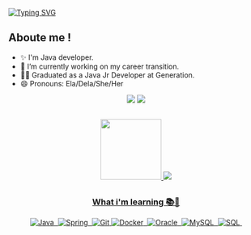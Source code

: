 [![Typing SVG](https://readme-typing-svg.herokuapp.com/?lines=Hello!+I'm+Cris.👋)](https://git.io/typing-svg)

## Aboute me !

- ✨ I'm Java developer.
- 🔭 I’m currently working on my career transition.
- 👩‍🎓 Graduated as a Java Jr Developer at Generation.
- 😄 Pronouns: Ela/Dela/She/Her

<div align="center">  
  <a href ="https://www.linkedin.com/in/cristaly-alves-medeiros-227824170/"><img src="https://img.shields.io/badge/-LinkedIn-%230077B5?style=for-the-badge&logo=linkedin&logoColor=white" target="_blanck"></a>    
  <a href = "mailto:crisgavnml@gmail.com"><img src="https://img.shields.io/badge/-Gmail-%23333?style=for-the-badge&logo=gmail&logoColor=c71610" target="_blank"></a>
</div>

##

<div align="center">
  <a href="https://beacon.ai/CristalyA">
  <img height="120em" src="https://github-readme-stats.vercel.app/api?username=CristalyA&show_icons=true&theme=tokyonight&include_all_comiits=true&_private=true"/>
  <img heignt="110em" src="https://github-readme-stats.vercel.app/api/top-langs/?username=CristalyA&layout=compact&langs_count=16&theme=tokyonight"/>
  
</div>
  
##
  
<div align="center">  
<h3>What i'm learning 📚💜</h3>
  <img src="https://img.shields.io/badge/JAVA-E34F27?style=for-the-badge&logo=java&logoColor=white" title="Java" alt="Java"/>&nbsp;
  <img src="https://img.shields.io/badge/Spring-6DB33F?style=for-the-badge&logo=spring&logoColor=white" title="Spring" alt="Spring"/>&nbsp;  
  <img src="https://img.shields.io/badge/Git-E34F26?style=for-the-badge&logo=git&logoColor=white" title="Git" alt="Git"/>
  <img src="https://img.shields.io/badge/Docker-2496ED?style=for-the-badge&logo=docker&logoColor=white" title="Docker" alt="Docker"/>&nbsp;
  <img src="https://img.shields.io/badge/Oracle-E34F26?style=for-the-badge&logo=oracle&logoColor=white" title="Oracle" alt="Oracle"/>&nbsp;
  <img src="https://img.shields.io/badge/MySQL-00000F?style=for-the-badge&logo=mysql&logoColor=white" title="MySQL" alt="MySQL"/>&nbsp;
  <img src="https://img.shields.io/badge/SQL-2496ED?style=for-the-badge&logo=sql&logoColor=white" title="SQL" alt="SQL"/>&nbsp;
       
  
</div>
